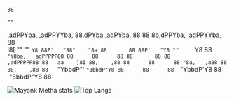                                                                           88  
                                                                          ""  
                                                                              
,adPPYba, ,adPPYYba, 88,dPYba,,adPYba,  88       88 8b,dPPYba, ,adPPYYba, 88  
I8[    "" ""     `Y8 88P'   "88"    "8a 88       88 88P'   "Y8 ""     `Y8 88  
 `"Y8ba,  ,adPPPPP88 88      88      88 88       88 88         ,adPPPPP88 88  
aa    ]8I 88,    ,88 88      88      88 "8a,   ,a88 88         88,    ,88 88  
`"YbbdP"' `"8bbdP"Y8 88      88      88  `"YbbdP'Y8 88         `"8bbdP"Y8 88  

![Mayank Metha stats](https://github-readme-stats.vercel.app/api?username=Naster17&show_icons=true&theme=vision-friendly-dark&count_private=true&show_icons=true) ![Top Langs](https://github-readme-stats.vercel.app/api/top-langs/?username=Naster17&show_icons=true&theme=vision-friendly-dark&langs_count=10&layout=compact)
